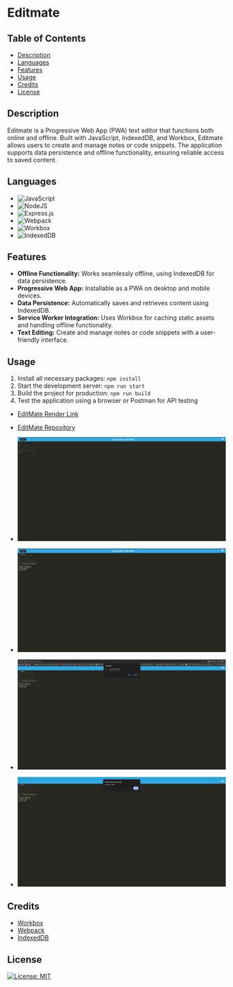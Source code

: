 # Editmate

## Table of Contents

* [Description](#description)
* [Languages](#languages)
* [Features](#features)
* [Usage](#usage)
* [Credits](#credits)
* [License](#license)

## Description

<p>Editmate is a Progressive Web App (PWA) text editor that functions both online and offline. Built with JavaScript, IndexedDB, and Workbox, Editmate allows users to create and manage notes or code snippets. The application supports data persistence and offline functionality, ensuring reliable access to saved content.</p>

## Languages

* ![JavaScript](https://img.shields.io/badge/javascript-%23323330.svg?style=for-the-badge&logo=javascript&logoColor=%23F7DF1E)
* ![NodeJS](https://img.shields.io/badge/node.js-6DA55F?style=for-the-badge&logo=node.js&logoColor=white)
* ![Express.js](https://img.shields.io/badge/express.js-%23404d59.svg?style=for-the-badge&logo=express&logoColor=%2361DAFB)
* ![Webpack](https://img.shields.io/badge/webpack-%238DD6F9.svg?style=for-the-badge&logo=webpack&logoColor=black)
* ![Workbox](https://img.shields.io/badge/workbox-%23F6C914.svg?style=for-the-badge&logo=workbox&logoColor=black)
* ![IndexedDB](https://img.shields.io/badge/indexedDB-%23D9E9E8.svg?style=for-the-badge&logo=indexeddb&logoColor=black)

## Features

* **Offline Functionality:** Works seamlessly offline, using IndexedDB for data persistence.
* **Progressive Web App:** Installable as a PWA on desktop and mobile devices.
* **Data Persistence:** Automatically saves and retrieves content using IndexedDB.
* **Service Worker Integration:** Uses Workbox for caching static assets and handling offline functionality.
* **Text Editing:** Create and manage notes or code snippets with a user-friendly interface.

## Usage

1. Install all necessary packages: `npm install`
2. Start the development server: `npm run start`
3. Build the project for production: `npm run build`
4. Test the application using a browser or Postman for API testing

* [EditMate Render Link](https://editmate.onrender.com/)

* [EditMate Repository](https://github.com/IVIonsters/Editmate)

* ![EditMate Screenshot](./Assets/Screenshot%202024-07-18%20214425.png)
* ![EditMate Screenshot](./Assets/Screenshot%202024-07-18%20214524.png)
* ![EditMate Screenshot](./Assets/Screenshot%202024-07-18%20214543.png)
* ![EditMate Screenshot](./Assets/Screenshot%202024-07-18%20214606.png)


## Credits

* [Workbox](https://developers.google.com/web/tools/workbox)
* [Webpack](https://webpack.js.org/)
* [IndexedDB](https://developer.mozilla.org/en-US/docs/Web/API/IndexedDB_API)

## License

[![License: MIT](https://img.shields.io/badge/License-MIT-yellow.svg)](https://opensource.org/licenses/MIT)


